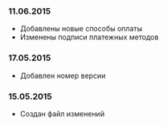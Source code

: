 ### 11.06.2015
* Добавлены новые способы оплаты
* Изменены подписи платежных методов

### 17.05.2015
* Добавлен номер версии

### 15.05.2015
* Создан файл изменений
